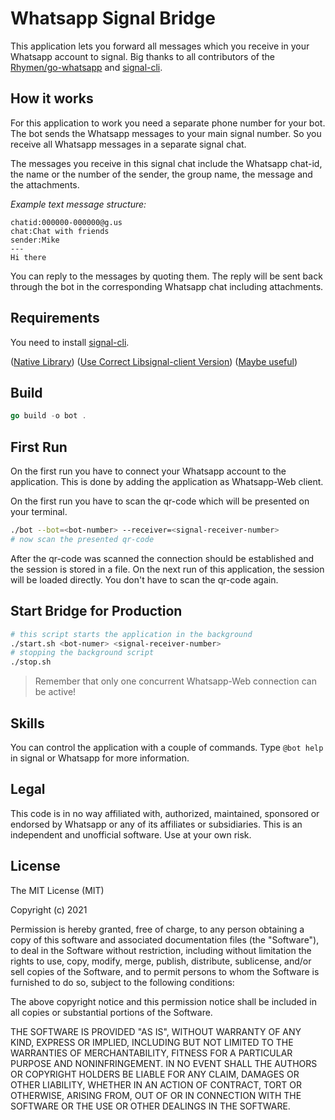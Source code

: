 # Whatsapp Signal Bridge

This application lets you forward all messages which you receive in your Whatsapp account to signal. Big thanks to all contributors of the [Rhymen/go-whatsapp](https://github.com/Rhymen/go-whatsapp) and [signal-cli](https://github.com/AsamK/signal-cli).

## How it works

For this application to work you need a separate phone number for your bot. The bot sends the Whatsapp messages to your main signal number. So you receive all Whatsapp messages in a separate signal chat.

The messages you receive in this signal chat include the Whatsapp chat-id, the name or the number of the sender, the group name, the message and the attachments.

_Example text message structure:_

```
chatid:000000-000000@g.us
chat:Chat with friends
sender:Mike
---
Hi there
```

You can reply to the messages by quoting them. The reply will be sent back through the bot in the corresponding Whatsapp chat including attachments.

## Requirements

You need to install [signal-cli](https://github.com/AsamK/signal-cli).

([Native Library](https://github.com/AsamK/signal-cli/wiki/Provide-native-lib-for-libsignal)) ([Use Correct Libsignal-client Version](https://github.com/AsamK/signal-cli/issues/562#issuecomment-792274797)) ([Maybe useful](https://github.com/AsamK/signal-cli/discussions/393#discussioncomment-246169))

## Build

```go
go build -o bot .
```

## First Run

On the first run you have to connect your Whatsapp account to the application. This is done by adding the application as Whatsapp-Web client.

On the first run you have to scan the qr-code which will be presented on your terminal.

```bash
./bot --bot=<bot-number> --receiver=<signal-receiver-number>
# now scan the presented qr-code
```

After the qr-code was scanned the connection should be established and the session is stored in a file. On the next run of this application, the session will be loaded directly. You don't have to scan the qr-code again.

## Start Bridge for Production

```bash
# this script starts the application in the background
./start.sh <bot-numer> <signal-receiver-number>
# stopping the background script
./stop.sh
```

> Remember that only one concurrent Whatsapp-Web connection can be active!

## Skills

You can control the application with a couple of commands. Type `@bot help` in signal or Whatsapp for more information.

## Legal

This code is in no way affiliated with, authorized, maintained, sponsored or endorsed by Whatsapp or any of its affiliates or subsidiaries. This is an independent and unofficial software. Use at your own risk.

## License

The MIT License (MIT)

Copyright (c) 2021

Permission is hereby granted, free of charge, to any person obtaining a copy of this software and associated documentation files (the "Software"), to deal in the Software without restriction, including without limitation the rights to use, copy, modify, merge, publish, distribute, sublicense, and/or sell copies of the Software, and to permit persons to whom the Software is furnished to do so, subject to the following conditions:

The above copyright notice and this permission notice shall be included in all copies or substantial portions of the Software.

THE SOFTWARE IS PROVIDED "AS IS", WITHOUT WARRANTY OF ANY KIND, EXPRESS OR IMPLIED, INCLUDING BUT NOT LIMITED TO THE WARRANTIES OF MERCHANTABILITY, FITNESS FOR A PARTICULAR PURPOSE AND NONINFRINGEMENT. IN NO EVENT SHALL THE AUTHORS OR COPYRIGHT HOLDERS BE LIABLE FOR ANY CLAIM, DAMAGES OR OTHER LIABILITY, WHETHER IN AN ACTION OF CONTRACT, TORT OR OTHERWISE, ARISING FROM, OUT OF OR IN CONNECTION WITH THE SOFTWARE OR THE USE OR OTHER DEALINGS IN THE SOFTWARE.
